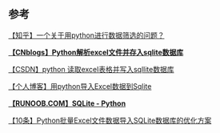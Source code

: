 

参考
---
[【知乎】一个关于用python进行数据筛选的问题？](https://www.zhihu.com/question/45504799)

**[【CNblogs】Python解析excel文件并存入sqlite数据库](http://www.cnblogs.com/ybjourney/p/5523878.html)**

[【CSDN】python 读取excel表格并写入sqllite数据库](http://blog.csdn.net/cyrabbit/article/details/7634686)

[【个人博客】用python导入Excel数据到Sqlite](http://blog.jonathan-li.cn/post/blog/2014-10-26-using-python-to-import-data-from-excel-to-sqlite)

**[【RUNOOB.COM】SQLite - Python](http://www.runoob.com/sqlite/sqlite-python.html)**

[【10条】Python批量Excel文件数据导入SQLite数据库的优化方案](http://www.10tiao.com/html/383/201702/2247484174/1.html)